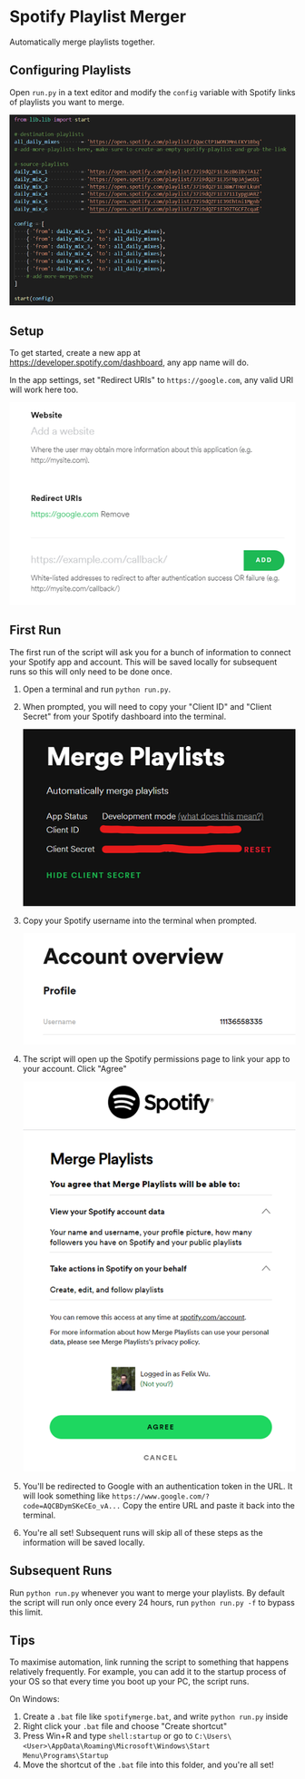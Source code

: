 # Spotify Playlist Merger

Automatically merge playlists together.

## Configuring Playlists

Open `run.py` in a text editor and modify the `config` variable with Spotify links of playlists you want to merge.

![Config](/images/config.png "Config")

## Setup

To get started, create a new app at https://developer.spotify.com/dashboard, any app name will do.

In the app settings, set "Redirect URIs" to `https://google.com`, any valid URI will work here too.

![Spotify Redirect URI](/images/redirectURI.png "Spotify Redirect URI")

## First Run

The first run of the script will ask you for a bunch of information to connect your Spotify app and account. This will be saved locally for subsequent runs so this will only need to be done once.

1. Open a terminal and run `python run.py`.

2. When prompted, you will need to copy your "Client ID" and "Client Secret" from your Spotify dashboard into the terminal.

    ![Spotify Client Secrets](/images/clientSecrets.png "Spotify Client Secrets")

3. Copy your Spotify username into the terminal when prompted.

    ![Spotify Username](/images/spotifyUsername.png "Spotify Username")

4. The script will open up the Spotify permissions page to link your app to your account. Click "Agree"

    ![Spotify Permissions](/images/spotifyPermissions.png "Spotify Permissions")

5. You'll be redirected to Google with an authentication token in the URL. It will look something like `https://www.google.com/?code=AQCBDymSKeCEo_vA...` Copy the entire URL and paste it back into the terminal.

6. You're all set! Subsequent runs will skip all of these steps as the information will be saved locally.

## Subsequent Runs

Run `python run.py` whenever you want to merge your playlists. By default the script will run only once every 24 hours, run `python run.py -f` to bypass this limit.

## Tips

To maximise automation, link running the script to something that happens relatively frequently. For example, you can add it to the startup process of your OS so that every time you boot up your PC, the script runs.

On Windows:
1. Create a `.bat` file like `spotifymerge.bat`, and write `python run.py` inside
2. Right click your `.bat` file and choose "Create shortcut"
3. Press Win+R and type `shell:startup` or go to `C:\Users\<User>\AppData\Roaming\Microsoft\Windows\Start Menu\Programs\Startup`
4. Move the shortcut of the `.bat` file into this folder, and you're all set!
